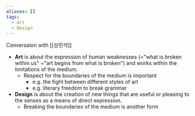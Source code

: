 ```yaml
---
aliases: []
tags:
  - Art
  - Design
---
```

Conversaion with [[성민석]]
- **Art** is about the expression of human weaknesses (="what is broken within us" ="art begins from what is broken") and works within the limitations of the medium.
	- Respect for the boundaries of the medium is important
		- e.g. the fight between different styles of art
		- e.g. literary freedom to break grammar
- **Design** is about the creation of new things that are useful or pleasing to the senses as a means of direct expression.
	- Breaking the boundaries of the medium is another form
